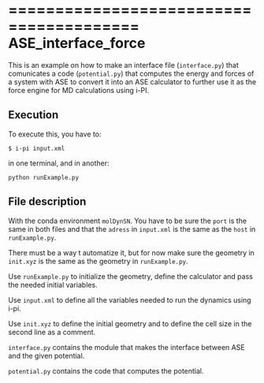 
========================================
ASE_interface_force
========================================


This is an example on how to make an interface file (`interface.py`) that comunicates a code (`potential.py`) that computes the
energy and forces of a system with ASE to convert it into an ASE calculator to further use it as the force engine for MD
calculations using i-PI. 

## Execution 

To execute this, you have to:
```
$ i-pi input.xml
```
in one terminal, and in another:
```
python runExample.py
```

## File description

With the conda environment `molDynSN`. You have to be sure the `port` is the same in both files and that the `adress` in `input.xml`
is the same as the `host` in `runExample.py`.

There must be a way t automatize it, but for now make sure the geometry in `init.xyz` is the same as the geometry in `runExample.py`.

Use `runExample.py` to initialize the geometry, define the calculator and pass the needed initial variables. 

Use `input.xml` to define all the variables needed to run the dynamics using i-pi.

Use `init.xyz` to define the initial geometry and to define the cell size in the second line as a comment.

`interface.py` contains the module that makes the interface between ASE and the given potential.

`potential.py` contains the code that computes the potential.
